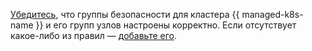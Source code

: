 [Убедитесь](../../../managed-kubernetes/operations/connect/security-groups.md), что группы безопасности для кластера {{ managed-k8s-name }} и его групп узлов настроены корректно. Если отсутствует какое-либо из правил — [добавьте его](../../../vpc/operations/security-group-add-rule.md).
